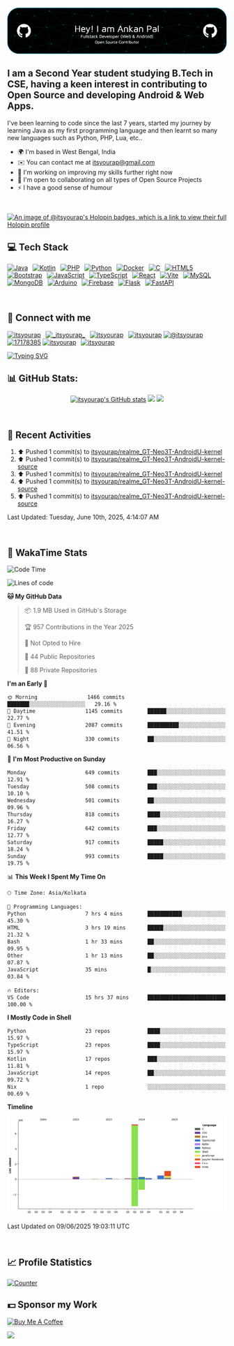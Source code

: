 ![itsyourap-github-header](./itsyourap-github-header-image.png)

## I am a Second Year student studying B.Tech in CSE, having a keen interest in contributing to Open Source and developing Android & Web Apps.

I've been learning to code since the last 7 years, started my journey by learning Java as my first programming language and then learnt so many new languages such as Python, PHP, Lua, etc..

- 🌍 I'm based in West Bengal, India
- ✉️ You can contact me at [itsyourap@gmail.com](mailto:itsyourap@gmail.com)
- 🧠 I'm working on improving my skills further right now
- 🤝 I'm open to collaborating on all types of Open Source Projects
- ⚡ I have a good sense of humour

<br />

[![An image of @itsyourap's Holopin badges, which is a link to view their full Holopin profile](https://holopin.me/itsyourap)](https://holopin.io/@itsyourap)

## 💻 Tech Stack

<p align="left">
  <a href="https://www.oracle.com/java/" target="_blank" rel="noreferrer"><img src="https://raw.githubusercontent.com/danielcranney/readme-generator/main/public/icons/skills/java-colored.svg" width="36" height="36" alt="Java" /></a>&ensp;
  <a href="https://kotlinlang.org/" target="_blank" rel="noreferrer"><img src="https://raw.githubusercontent.com/danielcranney/readme-generator/main/public/icons/skills/kotlin-colored.svg" width="36" height="36" alt="Kotlin" /></a>&ensp;
  <a href="https://www.php.net/" target="_blank" rel="noreferrer"><img src="https://raw.githubusercontent.com/danielcranney/readme-generator/main/public/icons/skills/php-colored.svg" width="36" height="36" alt="PHP" /></a>&ensp;
  <a href="https://www.python.org/" target="_blank" rel="noreferrer"><img src="https://raw.githubusercontent.com/danielcranney/readme-generator/main/public/icons/skills/python-colored.svg" width="36" height="36" alt="Python" /></a>&ensp;
  <a href="https://www.docker.com/" target="_blank" rel="noreferrer"><img src="https://raw.githubusercontent.com/danielcranney/readme-generator/main/public/icons/skills/docker-colored.svg" width="36" height="36" alt="Docker" /></a>&ensp;
  <a href="https://en.wikipedia.org/wiki/C_(programming_language)" target="_blank" rel="noreferrer"><img src="https://raw.githubusercontent.com/danielcranney/readme-generator/main/public/icons/skills/c-colored.svg" width="36" height="36" alt="C" /></a>&ensp;
  <a href="https://developer.mozilla.org/en-US/docs/Glossary/HTML5" target="_blank" rel="noreferrer"><img src="https://raw.githubusercontent.com/danielcranney/readme-generator/main/public/icons/skills/html5-colored.svg" width="36" height="36" alt="HTML5" /></a>&ensp;
  <a href="https://getbootstrap.com/" target="_blank" rel="noreferrer"><img src="https://raw.githubusercontent.com/danielcranney/readme-generator/main/public/icons/skills/bootstrap-colored.svg" width="36" height="36" alt="Bootstrap" /></a>&ensp;
  <a href="https://www.javascript.com/" target="_blank" rel="noreferrer"><img src="https://raw.githubusercontent.com/danielcranney/readme-generator/main/public/icons/skills/javascript-colored.svg" width="36" height="36" alt="JavaScript" /></a>&ensp;
  <a href="https://www.typescriptlang.org/" target="_blank" rel="noreferrer"><img src="https://raw.githubusercontent.com/danielcranney/readme-generator/main/public/icons/skills/typescript-colored.svg" width="36" height="36" alt="TypeScript" /></a>&ensp;
  <a href="https://react.dev/" target="_blank" rel="noreferrer"><img src="https://raw.githubusercontent.com/danielcranney/readme-generator/main/public/icons/skills/react-colored.svg" width="36" height="36" alt="React" /></a>&ensp;
  <a href="https://vitejs.dev/" target="_blank" rel="noreferrer"><img src="https://raw.githubusercontent.com/danielcranney/readme-generator/main/public/icons/skills/vite-colored.svg" width="36" height="36" alt="Vite" /></a>&ensp;
  <a href="https://www.mysql.com/" target="_blank" rel="noreferrer"><img src="https://raw.githubusercontent.com/danielcranney/readme-generator/main/public/icons/skills/mysql-colored.svg" width="36" height="36" alt="MySQL" /></a>&ensp;
  <a href="https://www.mongodb.com/" target="_blank" rel="noreferrer"><img src="https://raw.githubusercontent.com/danielcranney/readme-generator/main/public/icons/skills/mongodb-colored.svg" width="36" height="36" alt="MongoDB" /></a>&ensp;
  <a href="https://www.arduino.cc/" target="_blank" rel="noreferrer"><img src="https://raw.githubusercontent.com/danielcranney/readme-generator/main/public/icons/skills/arduino-colored.svg" width="36" height="36" alt="Arduino" /></a>&ensp;
  <a href="https://firebase.google.com/" target="_blank" rel="noreferrer"><img src="https://raw.githubusercontent.com/danielcranney/readme-generator/main/public/icons/skills/firebase-colored.svg" width="36" height="36" alt="Firebase" /></a>&ensp;
  <a href="https://flask.palletsprojects.com/" target="_blank" rel="noreferrer"><img src="https://raw.githubusercontent.com/danielcranney/readme-generator/main/public/icons/skills/flask-colored.svg" width="36" height="36" alt="Flask" /></a>&ensp;
  <a href="https://fastapi.tiangolo.com/" target="_blank" rel="noreferrer"><img src="https://raw.githubusercontent.com/danielcranney/readme-generator/main/public/icons/skills/fastapi-colored.svg" width="36" height="36" alt="FastAPI" /></a>&ensp;
</p>
<br />

## 🔗 Connect with me

<p align="left">
   <a href="https://linkedin.com/in/itsyourap" target="blank"><img src="https://raw.githubusercontent.com/rahuldkjain/github-profile-readme-generator/master/src/images/icons/Social/linked-in-alt.svg" alt="itsyourap" height="30" width="40" /></a>&ensp;
   <a href="https://instagram.com/itsyourap" target="blank"><img src="https://raw.githubusercontent.com/rahuldkjain/github-profile-readme-generator/master/src/images/icons/Social/instagram.svg" alt="_itsyourap_" height="30" width="40" /></a>&ensp;
   <a href="https://fb.com/itsyourap" target="blank"><img src="https://raw.githubusercontent.com/rahuldkjain/github-profile-readme-generator/master/src/images/icons/Social/facebook.svg" alt="itsyourap" height="30" width="40" /></a>&ensp;
   <a href="https://dev.to/itsyourap" target="blank"><img src="https://raw.githubusercontent.com/rahuldkjain/github-profile-readme-generator/master/src/images/icons/Social/devto.svg" alt="itsyourap" height="30" width="40" /></a>
   <a href="https://medium.com/@itsyourap" target="blank"><img src="https://raw.githubusercontent.com/rahuldkjain/github-profile-readme-generator/master/src/images/icons/Social/medium.svg" alt="@itsyourap" height="30" width="40" /></a>
   <a href="https://stackoverflow.com/users/17178385" target="blank"><img src="https://raw.githubusercontent.com/rahuldkjain/github-profile-readme-generator/master/src/images/icons/Social/stack-overflow.svg" alt="17178385" height="30" width="40" /></a>
   <a href="https://www.leetcode.com/itsyourap" target="blank"><img src="https://raw.githubusercontent.com/rahuldkjain/github-profile-readme-generator/master/src/images/icons/Social/leet-code.svg" alt="itsyourap" height="30" width="40" /></a>&ensp;
   <a href="https://auth.geeksforgeeks.org/user/itsyourap" target="blank"><img src="https://raw.githubusercontent.com/rahuldkjain/github-profile-readme-generator/master/src/images/icons/Social/geeks-for-geeks.svg" alt="itsyourap" height="30" width="40" /></a>&ensp;
</p>
<a href="#"><img src="https://readme-typing-svg.herokuapp.com?font=Hack+Nerd+Font&duration=2000&pause=500&color=E6EDF3&random=false&width=435&lines=Feel+free+to+connect+with+me+%F0%9F%98%8A+" alt="Typing SVG" /></a>
<br />

## 📊 GitHub Stats:

<p align="center">
   <a href="#"><img src="https://github-readme-stats.vercel.app/api?username=itsyourap&show_icons=true&hide=&count_private=true&title_color=0891b2&text_color=ffffff&icon_color=0891b2&bg_color=1c1917&hide_border=true&show_icons=true&custom_title=My%20GitHub%20Stats&card_width=420px" alt="itsyourap's GitHub stats" /></a>
   <a href="#"><img src="https://github-readme-streak-stats.herokuapp.com/?user=itsyourap&stroke=ffffff&background=1c1917&ring=0891b2&fire=0891b2&currStreakNum=ffffff&currStreakLabel=0891b2&sideNums=ffffff&sideLabels=ffffff&dates=ffffff&hide_border=true&card_width=420px" /></a>
   <a href="#"><img src="https://github-readme-activity-graph.vercel.app/graph?username=itsyourap&theme=github-compact&custom_title=My%20GitHub%20Contribution%20Graph&radius=16&hide_border=true&area=true" /></a>
</p>
<br />

## 🔄 Recent Activities

<!--RECENT_ACTIVITY:start-->
1. ⬆️ Pushed 1 commit(s) to [itsyourap/realme_GT-Neo3T-AndroidU-kernel](https://github.com/itsyourap/realme_GT-Neo3T-AndroidU-kernel)<br>
2. ⬆️ Pushed 1 commit(s) to [itsyourap/realme_GT-Neo3T-AndroidU-kernel-source](https://github.com/itsyourap/realme_GT-Neo3T-AndroidU-kernel-source)<br>
3. ⬆️ Pushed 1 commit(s) to [itsyourap/realme_GT-Neo3T-AndroidU-kernel](https://github.com/itsyourap/realme_GT-Neo3T-AndroidU-kernel)<br>
4. ⬆️ Pushed 1 commit(s) to [itsyourap/realme_GT-Neo3T-AndroidU-kernel-source](https://github.com/itsyourap/realme_GT-Neo3T-AndroidU-kernel-source)<br>
5. ⬆️ Pushed 1 commit(s) to [itsyourap/realme_GT-Neo3T-AndroidU-kernel-source](https://github.com/itsyourap/realme_GT-Neo3T-AndroidU-kernel-source)<br>
<!--RECENT_ACTIVITY:end-->

<!--RECENT_ACTIVITY:last_update-->
Last Updated: Tuesday, June 10th, 2025, 4:14:07 AM
<!--RECENT_ACTIVITY:last_update_end-->
<br />

## 🔄 WakaTime Stats

<!--START_SECTION:waka-->
![Code Time](http://img.shields.io/badge/Code%20Time-1%2C687%20hrs%2037%20mins-blue)

![Lines of code](https://img.shields.io/badge/From%20Hello%20World%20I%27ve%20Written-9.7%20million%20lines%20of%20code-blue)

**🐱 My GitHub Data** 

> 📦 1.9 MB Used in GitHub's Storage 
 > 
> 🏆 957 Contributions in the Year 2025
 > 
> 🚫 Not Opted to Hire
 > 
> 📜 44 Public Repositories 
 > 
> 🔑 88 Private Repositories 
 > 
**I'm an Early 🐤** 

```text
🌞 Morning                1466 commits        ███████░░░░░░░░░░░░░░░░░░   29.16 % 
🌆 Daytime                1145 commits        ██████░░░░░░░░░░░░░░░░░░░   22.77 % 
🌃 Evening                2087 commits        ██████████░░░░░░░░░░░░░░░   41.51 % 
🌙 Night                  330 commits         ██░░░░░░░░░░░░░░░░░░░░░░░   06.56 % 
```
📅 **I'm Most Productive on Sunday** 

```text
Monday                   649 commits         ███░░░░░░░░░░░░░░░░░░░░░░   12.91 % 
Tuesday                  508 commits         ███░░░░░░░░░░░░░░░░░░░░░░   10.10 % 
Wednesday                501 commits         ██░░░░░░░░░░░░░░░░░░░░░░░   09.96 % 
Thursday                 818 commits         ████░░░░░░░░░░░░░░░░░░░░░   16.27 % 
Friday                   642 commits         ███░░░░░░░░░░░░░░░░░░░░░░   12.77 % 
Saturday                 917 commits         █████░░░░░░░░░░░░░░░░░░░░   18.24 % 
Sunday                   993 commits         █████░░░░░░░░░░░░░░░░░░░░   19.75 % 
```


📊 **This Week I Spent My Time On** 

```text
🕑︎ Time Zone: Asia/Kolkata

💬 Programming Languages: 
Python                   7 hrs 4 mins        ███████████░░░░░░░░░░░░░░   45.30 % 
HTML                     3 hrs 19 mins       █████░░░░░░░░░░░░░░░░░░░░   21.32 % 
Bash                     1 hr 33 mins        ██░░░░░░░░░░░░░░░░░░░░░░░   09.95 % 
Other                    1 hr 13 mins        ██░░░░░░░░░░░░░░░░░░░░░░░   07.87 % 
JavaScript               35 mins             █░░░░░░░░░░░░░░░░░░░░░░░░   03.84 % 

🔥 Editors: 
VS Code                  15 hrs 37 mins      █████████████████████████   100.00 % 
```

**I Mostly Code in Shell** 

```text
Python                   23 repos            ████░░░░░░░░░░░░░░░░░░░░░   15.97 % 
TypeScript               23 repos            ████░░░░░░░░░░░░░░░░░░░░░   15.97 % 
Kotlin                   17 repos            ███░░░░░░░░░░░░░░░░░░░░░░   11.81 % 
JavaScript               14 repos            ██░░░░░░░░░░░░░░░░░░░░░░░   09.72 % 
Nix                      1 repo              ░░░░░░░░░░░░░░░░░░░░░░░░░   00.69 % 
```



**Timeline**

![Lines of Code chart](https://raw.githubusercontent.com/itsyourap/itsyourap/main/assets/bar_graph.png)


 Last Updated on 09/06/2025 19:03:11 UTC
<!--END_SECTION:waka-->
<br />

## 📈 Profile Statistics

<a href="https://github.com/itsyourap"><img height="30" title="Counter" src="https://komarev.com/ghpvc/?username=itsyourap&color=red&style=for-the-badge"></a>
<br />

## 💵 Sponsor my Work

<a href="https://www.buymeacoffee.com/itsyourap" target="_blank"><img src="https://www.buymeacoffee.com/assets/img/custom_images/orange_img.png" alt="Buy Me A Coffee" style="height: 41px !important;width: 174px !important;box-shadow: 0px 3px 2px 0px rgba(190, 190, 190, 0.5) !important;-webkit-box-shadow: 0px 3px 2px 0px rgba(190, 190, 190, 0.5) !important;" ></a>
<br />


![](https://hit.yhype.me/github/profile?user_id=90060131)
